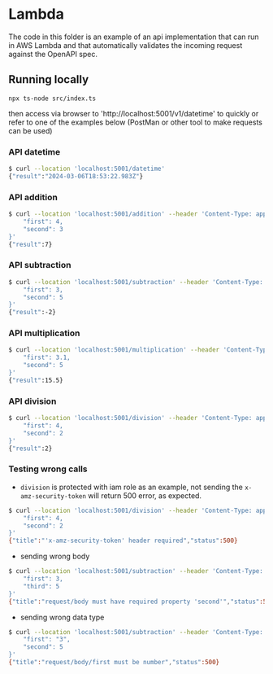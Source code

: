# Lambda
The code in this folder is an example of an api implementation that can run in AWS Lambda and that automatically validates the incoming request against the OpenAPI spec.

## Running locally
`
npx ts-node src/index.ts
`

then access via browser to 'http://localhost:5001/v1/datetime' to quickly or refer to one of the examples below (PostMan or other tool to make requests can be used)


### API datetime
```bash
$ curl --location 'localhost:5001/datetime'
{"result":"2024-03-06T18:53:22.983Z"}
```

### API addition 
``` bash
$ curl --location 'localhost:5001/addition' --header 'Content-Type: application/json' --data '{
    "first": 4,
    "second": 3
}'
{"result":7}
```

### API subtraction
``` bash
$ curl --location 'localhost:5001/subtraction' --header 'Content-Type: application/json' --data '{
    "first": 3,
    "second": 5
}'
{"result":-2}
```

### API multiplication
``` bash
$ curl --location 'localhost:5001/multiplication' --header 'Content-Type: application/json' --data '{
    "first": 3.1,
    "second": 5
}'
{"result":15.5}
```

### API division
``` bash
$ curl --location 'localhost:5001/division' --header 'Content-Type: application/json' --data '{
    "first": 4,
    "second": 2
}'
{"result":2}
```

### Testing wrong calls

* `division` is protected with iam role as an example, not sending the `x-amz-security-token` will return 500 error, as expected.
```bash
$ curl --location 'localhost:5001/division' --header 'Content-Type: application/json' --data '{
    "first": 4,
    "second": 2
}'
{"title":"'x-amz-security-token' header required","status":500}
```
* sending wrong body
```bash
$ curl --location 'localhost:5001/subtraction' --header 'Content-Type: application/json' --data '{
    "first": 3,
    "third": 5
}'
{"title":"request/body must have required property 'second'","status":500}
```
* sending wrong data type
```bash
$ curl --location 'localhost:5001/subtraction' --header 'Content-Type: application/json' --data '{
    "first": "3",
    "second": 5
}'
{"title":"request/body/first must be number","status":500}
```
